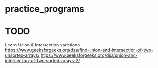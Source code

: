 # practice_programs


# TODO

Learn Union & Intersection variations
https://www.geeksforgeeks.org/dsa/find-union-and-intersection-of-two-unsorted-arrays/
https://www.geeksforgeeks.org/dsa/union-and-intersection-of-two-sorted-arrays-2/